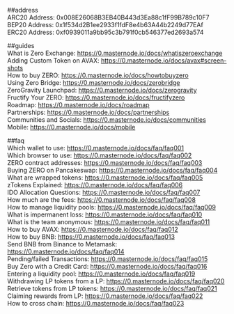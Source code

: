 ##address  
ARC20 Address: 0x008E26068B3EB40B443d3Ea88c1fF99B789c10F7  
BEP20 Address: 0x1f534d2B1ee2933f1fdF8e4b63A44b2249d77EAf  
ERC20 Address: 0xf0939011a9bb95c3b791f0cb546377ed2693a574  

##guides  
What is Zero Exchange:  https://0.masternode.io/docs/whatiszeroexchange  
Adding Custom Token on AVAX: https://0.masternode.io/docs/avax#screen-shots  
How to buy ZERO: https://0.masternode.io/docs/howtobuyzero  
Using Zero Bridge: https://0.masternode.io/docs/zerobridge  
ZeroGravity Launchpad: https://0.masternode.io/docs/zerogravity  
Fructify Your ZERO: https://0.masternode.io/docs/fructifyzero  
Roadmap: https://0.masternode.io/docs/roadmap  
Partnerships: https://0.masternode.io/docs/partnerships  
Communities and Socials: https://0.masternode.io/docs/communities  
Mobile: https://0.masternode.io/docs/mobile  

##faq  
Which wallet to use: https://0.masternode.io/docs/faq/faq001  
Which browser to use: https://0.masternode.io/docs/faq/faq002  
ZERO contract addresses: https://0.masternode.io/docs/faq/faq003  
Buying ZERO on Pancakeswap: https://0.masternode.io/docs/faq/faq004  
What are wrapped tokens: https://0.masternode.io/docs/faq/faq005  
zTokens Explained: https://0.masternode.io/docs/faq/faq006  
IDO Allocation Questions: https://0.masternode.io/docs/faq/faq007  
How much are the fees: https://0.masternode.io/docs/faq/faq008  
How to manage liquidity pools: https://0.masternode.io/docs/faq/faq009  
What is impermanent loss: https://0.masternode.io/docs/faq/faq010  
What is the team anonymous: https://0.masternode.io/docs/faq/faq011  
How to buy AVAX: https://0.masternode.io/docs/faq/faq012  
How to buy BNB: https://0.masternode.io/docs/faq/faq013  
Send BNB from Binance to Metamask: https://0.masternode.io/docs/faq/faq014  
Pending/failed Transactions: https://0.masternode.io/docs/faq/faq015  
Buy Zero with a Credit Card: https://0.masternode.io/docs/faq/faq016  
Entering a liquidity pool: https://0.masternode.io/docs/faq/faq019  
Withdrawing LP tokens from a LP: https://0.masternode.io/docs/faq/faq020  
Retrieve tokens from LP tokens: https://0.masternode.io/docs/faq/faq021  
Claiming rewards from LP: https://0.masternode.io/docs/faq/faq022  
How to cross chain: https://0.masternode.io/docs/faq/faq023  
